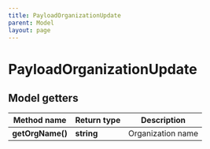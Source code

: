 ```yaml
---
title: PayloadOrganizationUpdate
parent: Model
layout: page
---
```


# PayloadOrganizationUpdate

## Model getters

Method name | Return type | Description
------------ | ------------- | -------------
**getOrgName()** | **string** | Organization name

